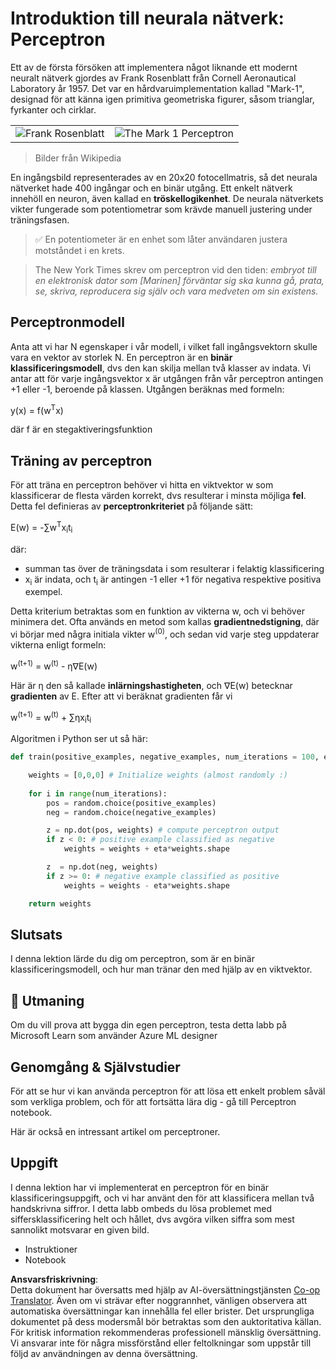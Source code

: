 <!--
CO_OP_TRANSLATOR_METADATA:
{
  "original_hash": "59021c5f419d3feda19075910a74280a",
  "translation_date": "2025-07-09T16:58:16+00:00",
  "source_file": "15-rag-and-vector-databases/data/perceptron.md",
  "language_code": "sv"
}
-->
# Introduktion till neurala nätverk: Perceptron

Ett av de första försöken att implementera något liknande ett modernt neuralt nätverk gjordes av Frank Rosenblatt från Cornell Aeronautical Laboratory år 1957. Det var en hårdvaruimplementation kallad "Mark-1", designad för att känna igen primitiva geometriska figurer, såsom trianglar, fyrkanter och cirklar.

|      |      |
|--------------|-----------|
|<img src='images/Rosenblatt-wikipedia.jpg' alt='Frank Rosenblatt'/> | <img src='images/Mark_I_perceptron_wikipedia.jpg' alt='The Mark 1 Perceptron' />|

> Bilder från Wikipedia

En ingångsbild representerades av en 20x20 fotocellmatris, så det neurala nätverket hade 400 ingångar och en binär utgång. Ett enkelt nätverk innehöll en neuron, även kallad en **tröskellogikenhet**. De neurala nätverkets vikter fungerade som potentiometrar som krävde manuell justering under träningsfasen.

> ✅ En potentiometer är en enhet som låter användaren justera motståndet i en krets.

> The New York Times skrev om perceptron vid den tiden: *embryot till en elektronisk dator som [Marinen] förväntar sig ska kunna gå, prata, se, skriva, reproducera sig själv och vara medveten om sin existens.*

## Perceptronmodell

Anta att vi har N egenskaper i vår modell, i vilket fall ingångsvektorn skulle vara en vektor av storlek N. En perceptron är en **binär klassificeringsmodell**, dvs den kan skilja mellan två klasser av indata. Vi antar att för varje ingångsvektor x är utgången från vår perceptron antingen +1 eller -1, beroende på klassen. Utgången beräknas med formeln:

y(x) = f(w<sup>T</sup>x)

där f är en stegaktiveringsfunktion

## Träning av perceptron

För att träna en perceptron behöver vi hitta en viktvektor w som klassificerar de flesta värden korrekt, dvs resulterar i minsta möjliga **fel**. Detta fel definieras av **perceptronkriteriet** på följande sätt:

E(w) = -∑w<sup>T</sup>x<sub>i</sub>t<sub>i</sub>

där:

* summan tas över de träningsdata i som resulterar i felaktig klassificering
* x<sub>i</sub> är indata, och t<sub>i</sub> är antingen -1 eller +1 för negativa respektive positiva exempel.

Detta kriterium betraktas som en funktion av vikterna w, och vi behöver minimera det. Ofta används en metod som kallas **gradientnedstigning**, där vi börjar med några initiala vikter w<sup>(0)</sup>, och sedan vid varje steg uppdaterar vikterna enligt formeln:

w<sup>(t+1)</sup> = w<sup>(t)</sup> - η∇E(w)

Här är η den så kallade **inlärningshastigheten**, och ∇E(w) betecknar **gradienten** av E. Efter att vi beräknat gradienten får vi

w<sup>(t+1)</sup> = w<sup>(t)</sup> + ∑ηx<sub>i</sub>t<sub>i</sub>

Algoritmen i Python ser ut så här:

```python
def train(positive_examples, negative_examples, num_iterations = 100, eta = 1):

    weights = [0,0,0] # Initialize weights (almost randomly :)
        
    for i in range(num_iterations):
        pos = random.choice(positive_examples)
        neg = random.choice(negative_examples)

        z = np.dot(pos, weights) # compute perceptron output
        if z < 0: # positive example classified as negative
            weights = weights + eta*weights.shape

        z  = np.dot(neg, weights)
        if z >= 0: # negative example classified as positive
            weights = weights - eta*weights.shape

    return weights
```

## Slutsats

I denna lektion lärde du dig om perceptron, som är en binär klassificeringsmodell, och hur man tränar den med hjälp av en viktvektor.

## 🚀 Utmaning

Om du vill prova att bygga din egen perceptron, testa detta labb på Microsoft Learn som använder Azure ML designer


## Genomgång & Självstudier

För att se hur vi kan använda perceptron för att lösa ett enkelt problem såväl som verkliga problem, och för att fortsätta lära dig - gå till Perceptron notebook.

Här är också en intressant artikel om perceptroner.

## Uppgift

I denna lektion har vi implementerat en perceptron för en binär klassificeringsuppgift, och vi har använt den för att klassificera mellan två handskrivna siffror. I detta labb ombeds du lösa problemet med siffersklassificering helt och hållet, dvs avgöra vilken siffra som mest sannolikt motsvarar en given bild.

* Instruktioner
* Notebook

**Ansvarsfriskrivning**:  
Detta dokument har översatts med hjälp av AI-översättningstjänsten [Co-op Translator](https://github.com/Azure/co-op-translator). Även om vi strävar efter noggrannhet, vänligen observera att automatiska översättningar kan innehålla fel eller brister. Det ursprungliga dokumentet på dess modersmål bör betraktas som den auktoritativa källan. För kritisk information rekommenderas professionell mänsklig översättning. Vi ansvarar inte för några missförstånd eller feltolkningar som uppstår till följd av användningen av denna översättning.